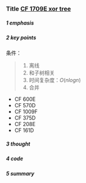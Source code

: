 ### Title [CF 1709E xor tree]()

##### 1 emphasis



##### 2 key points

条件：

> 1. 离线
> 2. 和子树相关
> 3. 时间复杂度：$O(nlogn)$
> 4. 合并



- CF 600E
- CF 570D
- CF 1009F
- CF 375D
- CF 208E
- CF 161D



##### 3 thought



##### 4 code



##### 5 summary

